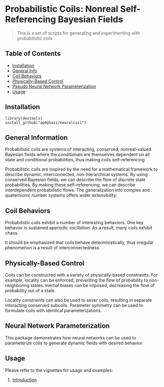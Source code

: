 # Probabilistic Coils: Nonreal Self-Referencing Bayesian Fields
> This is a set of scripts for generating and experimenting with probabilistic coils

## Table of Contents
* [Installation](#install)
* [General Info](#general-information)
* [Coil Behaviors](#coil-behaviors)
* [Physically-Based Control](#physically-based-control)
* [Pseudo Neural Network Parameterization](#pseudo-neural-network-parameterization)
* [Usage](#usage)
<!-- * [License](#license) -->

## Installation
```
library(devtools)
install_github("ap0phasi/neuralcoil")
```

## General Information
Probabilistic coils are systems of interacting, conserved, nonreal-valued Bayesian fields where the conditionals
are themselves dependent on all state and conditional probabilities, thus making coils
self-referencing. 

Probabilistic coils are inspired by the need for a mathematical framework to describe
dynamic, interconnected, non-hierarchical systems. By using conserved Bayesian fields,
we can describe the flow of discrete state probabilities. By making these self-referencing,
we can describe interdependent probabilistic flows. The generalization into complex and quaternionic
number systems offers wider extensibility. 

## Coil Behaviors 
Probabilistic coils exhibit a number of interesting behaviors. One key behavior is sustained 
aperiodic oscillation. As a result, many coils exhibit chaos. 

It should be emphasized that coils behave deterministically, thus irregular phenomenon is a result of
interconnectedness. 


## Physically-Based Control
Coils can be constructed with a variety of physically-based constraints. For example, locality
can be enforced, preventing the flow of probability to non-neighboring states. Inertial biases can
be imposed, decreasing the flow of probability out of a state. 

Locality constraints can also be used to sever coils, resulting in separate interacting conserved subcoils.
Parameter symmetry can be used to formulate coils with identical parameterizations.


## Neural Network Parameterization
This package demonstrates how neural networks can be used to parameterize coils to generate dynamic fields with desired behavior.


## Usage
Please refer to the vignettes for usage and examples:

1. [Introduction]

[Introduction]: http://htmlpreview.github.io/?https://github.com/tinyheero/CHL26predictor/blob/master/vignettes/introduction.html

